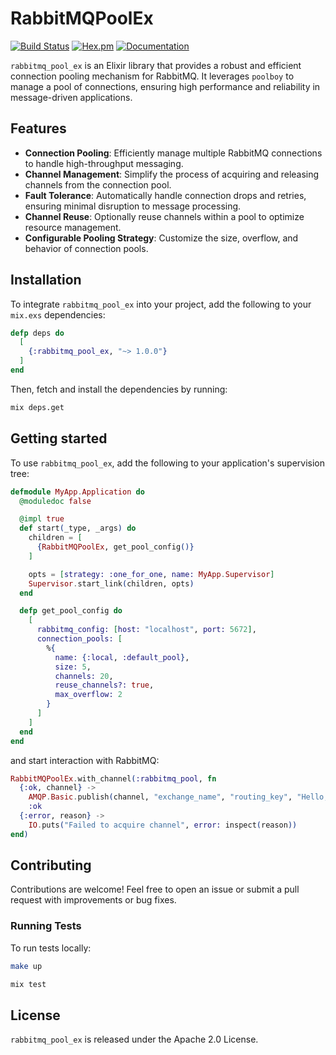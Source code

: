 # RabbitMQPoolEx

[![Build Status](https://github.com/jvzeller/rabbitmq-pool-ex/actions/workflows/ci.yml/badge.svg)](https://github.com/jvzeller/rabbitmq-pool-ex/actions) [![Hex.pm](https://img.shields.io/hexpm/v/rabbitmq-pool-ex.svg)](https://hex.pm/packages/rabbitmq-pool-ex) [![Documentation](https://img.shields.io/badge/documentation-gray)](https://hexdocs.pm/rabbitmq-pool-ex/)

`rabbitmq_pool_ex` is an Elixir library that provides a robust and efficient connection pooling mechanism for RabbitMQ.
It leverages `poolboy` to manage a pool of connections, ensuring high performance and reliability in message-driven applications.

## Features

- **Connection Pooling**: Efficiently manage multiple RabbitMQ connections to handle high-throughput messaging.
- **Channel Management**: Simplify the process of acquiring and releasing channels from the connection pool.
- **Fault Tolerance**: Automatically handle connection drops and retries, ensuring minimal disruption to message
  processing.
- **Channel Reuse**: Optionally reuse channels within a pool to optimize resource management.
- **Configurable Pooling Strategy**: Customize the size, overflow, and behavior of connection pools.

## Installation

To integrate `rabbitmq_pool_ex` into your project, add the following to your `mix.exs` dependencies:

```elixir
defp deps do
  [
    {:rabbitmq_pool_ex, "~> 1.0.0"}
  ]
end
```

Then, fetch and install the dependencies by running:

```sh
mix deps.get
```

## Getting started

To use `rabbitmq_pool_ex`, add the following to your application's supervision tree:

```elixir
defmodule MyApp.Application do
  @moduledoc false

  @impl true
  def start(_type, _args) do
    children = [
      {RabbitMQPoolEx, get_pool_config()}
    ]

    opts = [strategy: :one_for_one, name: MyApp.Supervisor]
    Supervisor.start_link(children, opts)
  end

  defp get_pool_config do
    [
      rabbitmq_config: [host: "localhost", port: 5672],
      connection_pools: [
        %{
          name: {:local, :default_pool},
          size: 5,
          channels: 20,
          reuse_channels?: true,
          max_overflow: 2
        }
      ]
    ]
  end
end
```

and start interaction with RabbitMQ:

```elixir
RabbitMQPoolEx.with_channel(:rabbitmq_pool, fn
  {:ok, channel} ->
    AMQP.Basic.publish(channel, "exchange_name", "routing_key", "Hello, World!")
    :ok
  {:error, reason} ->
    IO.puts("Failed to acquire channel", error: inspect(reason))
end)
```

## Contributing

Contributions are welcome! Feel free to open an issue or submit a pull request with improvements or bug fixes.

### Running Tests

To run tests locally:

```bash
make up

mix test
```

## License

`rabbitmq_pool_ex` is released under the Apache 2.0 License.

